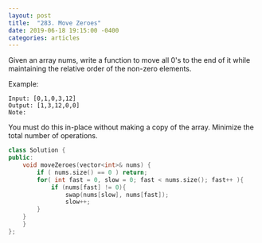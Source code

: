 ```yaml
---
layout: post
title:  "283. Move Zeroes"
date: 2019-06-18 19:15:00 -0400
categories: articles
---
```

Given an array nums, write a function to move all 0's to the end of it while maintaining the relative order of the non-zero elements.

Example:
```
Input: [0,1,0,3,12]
Output: [1,3,12,0,0]
Note:
```
You must do this in-place without making a copy of the array.
Minimize the total number of operations.
```c++
class Solution {
public:
    void moveZeroes(vector<int>& nums) {
        if ( nums.size() == 0 ) return;
        for( int fast = 0, slow = 0; fast < nums.size(); fast++ ){
            if (nums[fast] != 0){
                swap(nums[slow], nums[fast]);
                slow++;
        }
    }
    }
};
```